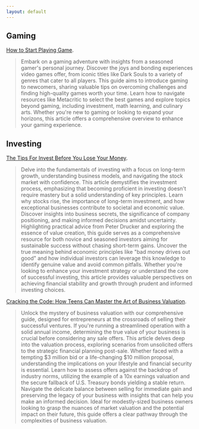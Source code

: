 ```yaml
---
layout: default
---
```


## Gaming

[How to Start Playing Game](./howtostartPlayingGame.html).

> Embark on a gaming adventure with insights from a seasoned gamer's personal journey. Discover the joys and bonding experiences video games offer, from iconic titles like Dark Souls to a variety of genres that cater to all players. This guide aims to introduce gaming to newcomers, sharing valuable tips on overcoming challenges and finding high-quality games worth your time. Learn how to navigate resources like Metacritic to select the best games and explore topics beyond gaming, including investment, math learning, and culinary arts. Whether you're new to gaming or looking to expand your horizons, this article offers a comprehensive overview to enhance your gaming experience.

## Investing

[The Tips For Invest Before You Lose Your Money](./TheTipsForInvest.html).

> Delve into the fundamentals of investing with a focus on long-term growth, understanding business models, and navigating the stock market with confidence. This article demystifies the investment process, emphasizing that becoming proficient in investing doesn't require mastery but a solid understanding of key principles. Learn why stocks rise, the importance of long-term investment, and how exceptional businesses contribute to societal and economic value. Discover insights into business secrets, the significance of company positioning, and making informed decisions amidst uncertainty. Highlighting practical advice from Peter Drucker and exploring the essence of value creation, this guide serves as a comprehensive resource for both novice and seasoned investors aiming for sustainable success without chasing short-term gains. Uncover the true meaning behind economic principles like "bad money drives out good" and how individual investors can leverage this knowledge to identify genuine value and avoid common pitfalls. Whether you're looking to enhance your investment strategy or understand the core of successful investing, this article provides valuable perspectives on achieving financial stability and growth through prudent and informed investing choices.

[Cracking the Code: How Teens Can Master the Art of Business Valuation](./CrackingTheCode.html).

> Unlock the mystery of business valuation with our comprehensive guide, designed for entrepreneurs at the crossroads of selling their successful ventures. If you're running a streamlined operation with a solid annual income, determining the true value of your business is crucial before considering any sale offers. This article delves deep into the valuation process, exploring scenarios from unsolicited offers to the strategic financial planning post-sale. Whether faced with a tempting $3 million bid or a life-changing $10 million proposal, understanding the implications on your lifestyle and financial security is essential. Learn how to assess offers against the backdrop of industry norms, utilizing the example of a 10x earnings valuation and the secure fallback of U.S. Treasury bonds yielding a stable return. Navigate the delicate balance between selling for immediate gain and preserving the legacy of your business with insights that can help you make an informed decision. Ideal for modestly-sized business owners looking to grasp the nuances of market valuation and the potential impact on their future, this guide offers a clear pathway through the complexities of business valuation.
